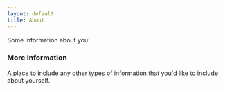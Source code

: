 ```yaml
---
layout: default
title: About
---
```


Some information about you!

### More Information

A place to include any other types of information that you'd like to include about yourself.

